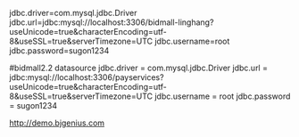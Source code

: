 jdbc.driver=com.mysql.jdbc.Driver
jdbc.url=jdbc:mysql://localhost:3306/bidmall-linghang?useUnicode=true&characterEncoding=utf-8&useSSL=true&serverTimezone=UTC
jdbc.username=root
jdbc.password=sugon1234


#bidmall2.2 datasource
jdbc.driver = com.mysql.jdbc.Driver
jdbc.url = jdbc:mysql://localhost:3306/payservices?useUnicode=true&characterEncoding=utf-8&useSSL=true&serverTimezone=UTC
jdbc.username = root
jdbc.password = sugon1234

http://demo.bjgenius.com
